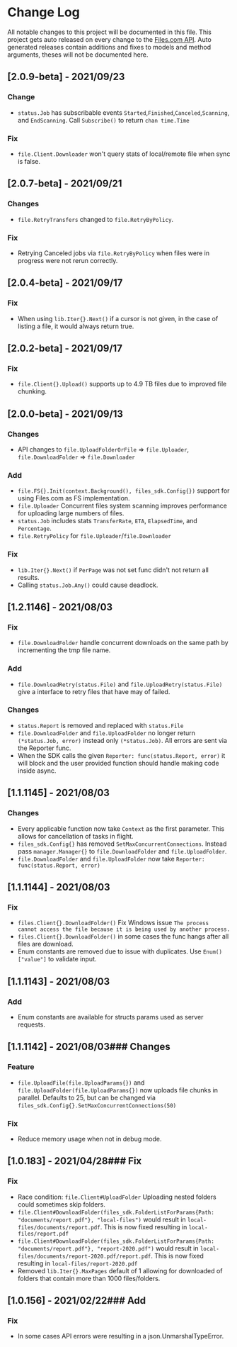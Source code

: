 # Change Log

All notable changes to this project will be documented in this file.
This project gets auto released on every change to the [Files.com API](https://developers.files.com).
Auto generated releases contain additions and fixes to models and method arguments, theses will not be documented here.

## [2.0.9-beta] - 2021/09/23
### Change
- `status.Job` has subscribable events `Started`,`Finished`,`Canceled`,`Scanning`, and `EndScanning`. Call `Subscribe()` to return `chan time.Time`

### Fix
- `file.Client.Downloader` won't query stats of local/remote file when sync is false.

## [2.0.7-beta] - 2021/09/21
### Changes
- `file.RetryTransfers` changed to `file.RetryByPolicy`.

### Fix
- Retrying Canceled jobs via `file.RetryByPolicy` when files were in progress were not rerun correctly.

## [2.0.4-beta] - 2021/09/17
### Fix
- When using `lib.Iter{}.Next()` if a cursor is not given, in the case of listing a file, it would always return true.

## [2.0.2-beta] - 2021/09/17
### Fix
- `file.Client{}.Upload()` supports up to 4.9 TB files due to improved file chunking.

## [2.0.0-beta] - 2021/09/13
### Changes
- API changes to `file.UploadFolderOrFile` => `file.Uploader`, `file.DownloadFolder` => `file.Downloader`

### Add
- `file.FS{}.Init(context.Background(), files_sdk.Config{})` support for using Files.com as FS implementation.
- `file.Uploader` Concurrent files system scanning improves performance for uploading large numbers of files.
- `status.Job` includes stats `TransferRate`, `ETA`, `ElapsedTime`, and `Percentage`.
- `file.RetryPolicy` for  `file.Uploader`/`file.Downloader`

### Fix
- `lib.Iter{}.Next()` if `PerPage` was not set func didn't not return all results.
- Calling `status.Job.Any()` could cause deadlock.

## [1.2.1146] - 2021/08/03
### Fix
- `file.DownloadFolder` handle concurrent downloads on the same path by incrementing the tmp file name.

### Add
- `file.DownloadRetry(status.File)` and `file.UploadRetry(status.File)` give a interface to retry files that have may of failed.

### Changes
- `status.Report` is removed and replaced with `status.File`
- `file.DownloadFolder` and `file.UploadFolder` no longer return `(*status.Job, error)` instead only `(*status.Job)`. All errors are sent via the Reporter func. 
- When the SDK calls the given `Reporter: func(status.Report, error)` it will block and the user provided function should handle making code inside async. 

## [1.1.1145] - 2021/08/03
### Changes
- Every applicable function now take `Context` as the first parameter. This allows for cancellation of tasks in flight.
- `files_sdk.Config{}` has removed `SetMaxConcurrentConnections`. Instead pass `manager.Manager{}` to `file.DownloadFolder` and `file.UploadFolder`.
- `file.DownloadFolder` and `file.UploadFolder` now take `Reporter: func(status.Report, error)`

## [1.1.1144] - 2021/08/03
### Fix
- `files.Client{}.DownloadFolder()` Fix Windows issue `The process cannot access the file because it is being used by another process.`
- `files.Client{}.DownloadFolder()` in some cases the func hangs after all files are download.
- Enum constants are removed due to issue with duplicates. Use `Enum()["value"]` to validate input.
  
## [1.1.1143] - 2021/08/03
### Add
- Enum constants are available for structs params used as server requests. 

## [1.1.1142] - 2021/08/03### Changes
### Feature
- `file.UploadFile(file.UploadParams{})` and `file.UploadFolder(file.UploadParams{})` now uploads file chunks in parallel. 
  Defaults to 25, but can be changed via `files_sdk.Config{}.SetMaxConcurrentConnections(50)`

### Fix
- Reduce memory usage when not in debug mode.

## [1.0.183] - 2021/04/28### Fix
### Fix
- Race condition: `file.Client#UploadFolder` Uploading nested folders could sometimes skip folders.
- `file.Client#DownloadFolder(files_sdk.FolderListForParams{Path: "documents/report.pdf"}, "local-files")` would result in `local-files/documents/report.pdf`. This is now fixed resulting in `local-files/report.pdf`
- `file.Client#DownloadFolder(files_sdk.FolderListForParams{Path: "documents/report.pdf"}, "report-2020.pdf")` would result in `local-files/documents/report-2020.pdf/report.pdf`. This is now fixed resulting in `local-files/report-2020.pdf`
- Removed `lib.Iter{}.MaxPages` default of 1 allowing for downloaded of folders that contain more than 1000 files/folders.

## [1.0.156] - 2021/02/22### Add
### Fix
- In some cases API errors were resulting in a json.UnmarshalTypeError.
